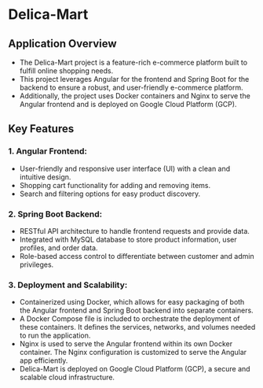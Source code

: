 # Delica-Mart

## Application Overview

* The Delica-Mart project is a feature-rich e-commerce platform built to fulfill online shopping needs.
* This project leverages Angular for the frontend and Spring Boot for the backend to ensure a robust, and user-friendly e-commerce platform.
* Additionally, the project uses Docker containers and Nginx to serve the Angular frontend and is deployed on Google Cloud Platform (GCP).


## Key Features

### 1. Angular Frontend:

* User-friendly and responsive user interface (UI) with a clean and intuitive design.
* Shopping cart functionality for adding and removing items.
* Search and filtering options for easy product discovery.

### 2. Spring Boot Backend:

* RESTful API architecture to handle frontend requests and provide data.
* Integrated with MySQL database to store product information, user profiles, and order data.
* Role-based access control to differentiate between customer and admin privileges.

### 3. Deployment and Scalability:

* Containerized using Docker, which allows for easy packaging of both the Angular frontend and Spring Boot backend into separate containers.
* A Docker Compose file is included to orchestrate the deployment of these containers. It defines the services, networks, and volumes needed to run the application.
* Nginx is used to serve the Angular frontend within its own Docker container. The Nginx configuration is customized to serve the Angular app efficiently.
* Delica-Mart is deployed on Google Cloud Platform (GCP), a secure and scalable cloud infrastructure.
